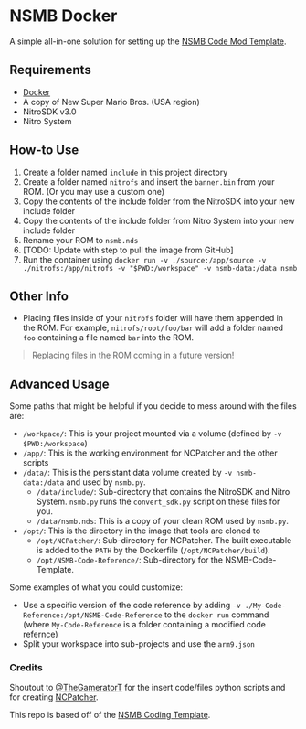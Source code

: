 # NSMB Docker
A simple all-in-one solution for setting up the [NSMB Code Mod Template](https://github.com/MammaMiaTeam/NSMB-Code-Template).

## Requirements
- [Docker](https://docs.docker.com/desktop/)
- A copy of New Super Mario Bros. (USA region)
- NitroSDK v3.0
- Nitro System

## How-to Use
1. Create a folder named `include` in this project directory
2. Create a folder named `nitrofs` and insert the `banner.bin` from your ROM. (Or you may use a custom one)
3. Copy the contents of the include folder from the NitroSDK into your new include folder
4. Copy the contents of the include folder from Nitro System into your new include folder
5. Rename your ROM to `nsmb.nds`
6. [TODO: Update with step to pull the image from GitHub]
7. Run the container using `docker run -v ./source:/app/source -v ./nitrofs:/app/nitrofs -v "$PWD:/workspace" -v nsmb-data:/data nsmb`

## Other Info
- Placing files inside of your `nitrofs` folder will have them appended in the ROM. For example, `nitrofs/root/foo/bar` will add a folder named `foo` containing a file named `bar` into the ROM.
> Replacing files in the ROM coming in a future version!

## Advanced Usage
Some paths that might be helpful if you decide to mess around with the files are:
- `/workpace/`: This is your project mounted via a volume (defined by `-v $PWD:/workspace`)
- `/app/`: This is the working environment for NCPatcher and the other scripts 
- `/data/`: This is the persistant data volume created by `-v nsmb-data:/data` and used by `nsmb.py`.
    - `/data/include/`: Sub-directory that contains the NitroSDK and Nitro System. `nsmb.py` runs the `convert_sdk.py` script on these files for you.
    - `/data/nsmb.nds`: This is a copy of your clean ROM used by `nsmb.py`.
- `/opt/`: This is the directory in the image that tools are cloned to
    - `/opt/NCPatcher/`: Sub-directory for NCPatcher. The built executable is added to the `PATH` by the Dockerfile (`/opt/NCPatcher/build`).
    - `/opt/NSMB-Code-Reference/`: Sub-directory for the NSMB-Code-Template.

Some examples of what you could customize:
- Use a specific version of the code reference by adding `-v ./My-Code-Reference:/opt/NSMB-Code-Reference` to the `docker run` command (where `My-Code-Reference` is a folder containing a modified code refernce)
- Split your workspace into sub-projects and use the `arm9.json` 

### Credits
Shoutout to [@TheGameratorT](https://github.com/TheGameratorT) for the insert code/files python scripts and for creating [NCPatcher](https://github.com/TheGameratorT/NCPatcher/).

This repo is based off of the [NSMB Coding Template](https://github.com/MammaMiaTeam/NSMB-Code-Template).